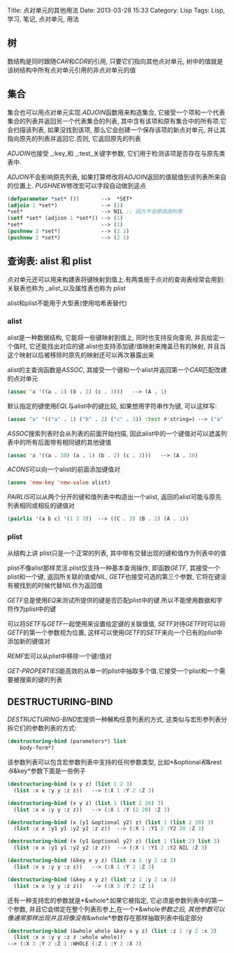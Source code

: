 Title: 点对单元的其他用法
Date: 2013-03-28 15:33
Category: Lisp
Tags: Lisp, 学习, 笔记, 点对单元, 用法

## 树
数结构是同时跟随*CAR*和*CDR*的引用, 只要它们指向其他点对单元, 树中的值就是该树结构中所有点对单元引用的非点对单元的值

## 集合
集合也可以用点对单元实现.*ADJOIN*函数用来构造集合, 它接受一个项和一个代表集合的列表并返回另一个代表集合的列表, 其中含有该项和原有集合中的所有项.它会扫描该列表, 如果没找到该项, 那么它会创建一个保存该项的新点对单元, 并让其指向原先的列表并返回它.否则, 它返回原先的列表

*ADJOIN*也接受 _:key_和 _:test_关键字参数, 它们用于检测该项是否存在与原先类表中.

*ADJON*不会影响原先列表, 如果打算修改将*ADJOIN*返回的值赋值到该列表所来自的位置上. *PUSHNEW*修改宏可以字段自动做到这点
```lisp
(defparameter *set* ())       -->  *SET*
(adjoin 1 *set*)              --> (1)
*set*                         --> NIL ;; 因为不会修改源列表
(setf *set* (adjion 1 *set*)) --> (1)
*set*                         --> (1)
(pushnew 2 *set*)             --> (2 1)
(pushnew 2 *set*)             --> (2 1)
```

## 查询表: alist 和 plist
点对单元还可以用来构建表将键映射到值上.有两类居于点对的查询表经常会用到:关联表也称为 _alist_以及属性表也称为 _plist_

alist和plist不能用于大型表(使用哈希表替代)

### alist
alist是一种数据结构, 它能将一些键映射到值上, 同时也支持反向查询, 并且给定一个值时, 它还能找出对应的键.alist也支持添加键/值映射来掩盖已有的映射, 并且当这个映射以后被移除时原先的映射还可以再次暴露出来

alist的主查询函数是*ASSOC*, 其接受一个键和一个alist并返回第一个*CAR*匹配改建的点对单元
```lisp
(assoc 'a '((a . 1) (b . 2) (c . 3)))   --> (A . 1)
```
默认指定的键使用*EQL*与alist中的键比较, 如果想用字符串作为键, 可以这样写:
```lisp
(assoc "a" '(("a" . 1) ("b" . 2) ("c" . 3)) :test #'string=) --> ("a" . 1)
```
*ASSOC*搜索列表时会从列表的前面开始扫描, 因此alist中的一个键值对可以遮盖列表中的所有后面带有相同键的其他键值
```lisp
(assoc 'a '((a . 10) (a . 1) (b . 2) (c . 3)))   --> (A . 10)
```
*ACONS*可以向一个alist的前面添加键值对
```lisp
(acons 'new-key 'new-value alist)
```
*PAIRLIS*可以从两个分开的键和值列表中构造出一个alist, 返回的alist可能与原先列表相同或相反的键值对
```lisp
(pairlis '(a b c) '(1 2 3))  --> ((C . 3) (B . 2) (A . 1))
```

### plist
从结构上讲 plist只是一个正常的列表, 其中带有交替出现的键和值作为列表中的值

plist不像alist那样灵活.plist仅支持一种基本查询操作, 即函数*GETF*, 其接受一个plist和一个键, 返回所关联的值或*NIL*, *GETF*也接受可选的第三个参数, 它将在键没有被找到的时候代替*NIL*作为返回值

*GETF*总是使用*EQ*来测试所提供的键是否匹配plist中的键.所以不能使用数据和字符作为plist中的键

可以将*SETF*与*GETF*一起使用来设置给定键的关联值值, *SETF*对待*GETF*时可以将*GETF*的第一个参数视为位置, 这样可以使用*GETF*的*SETF*来向一个已有的plist中添加新的键值对

*REMF*宏可以从plist中移除一个键/值对

*GET-PROPERTIES*能高效的从单一的plist中抽取多个值.它接受一个plist和一个需要被搜索的键的列表

## DESTRUCTURING-BIND
*DESTRUCTURING-BIND*宏提供一种解构任意列表的方式, 这类似与宏形参列表分拆它们的参数列表的方式:
```lisp
(destructuring-bind (parameters*) list
    body-form*)
```
该参数列表可以包含宏参数列表中支持的任何参数类型, 比如*&optional*和*&rest*与*&key*参数下面是一些例子
```lisp
(destructuring-bind (x y z) (list 1 2 3)
  (list :x x :y y :z z))   --> (:X 1 :Y 2 :Z 3)

(destructuring-bind (x y z) (list 1 (list 2 20) 3)
  (list :x x :y y :z z))   --> (:X 1 :Y (2 20) :Z 3)

(destructuring-bind (x (y1 &optional y2) z) (list 1 (list 2 20) 3)
  (list :x x :y1 y1 :y2 y2 :z z))  --> (:X 1 :Y1 2 :Y2 20 :Z 3)

(destructuring-bind (x (y1 &optional y2) z) (list 1 (list 2) list 3)
  (list :x x :y1 y1 :y2 y2 :z z))  --> (:X 1 :Y1 2 :Y2 NIL :Z 3)

(destructuring-bind (&key x y z) (list :x 1 :y 2 :z 3)
  (list :x x :y y :z z))   --> (:X 1 :Y 2 :Z 3)

(destructuring-bind (&key x y z) (list :z 1 :y 2 :x 3)
  (list :x x :y y :z z))   --> (:X 3 :Y 2 :Z 1)
```

还有一种支持宏的参数就是*&whole*.如果它被指定, 它必须是参数列表中的第一个参数, 并且它会绑定在整个列表形参上,在一个*&whole*参数之后, 其他参数可以像通常那样出现并且将像没有*&whole*参数存在那样抽取列表中指定部分
```lisp
(destructuring-bind (&whole whole &key x y z) (list :z 1 :y 2 :x 3)
  (list :x x :y y :z z :whole whole))
--> (:X 3 :Y 2 :Z 1 :WHOLE (:Z 1 :Y 2 :X 3)
